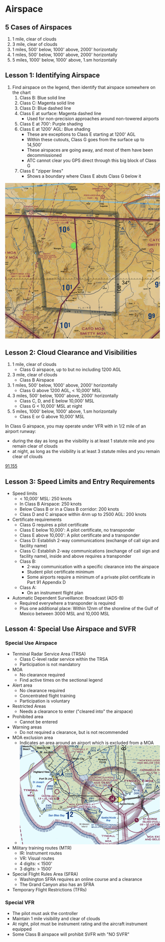 # Airspace

## 5 Cases of Airspaces

1. 1 mile, clear of clouds
2. 3 mile, clear of clouds
3. 1 miles, 500' below, 1000' above, 2000' horizontally
4. 1 miles, 500' below, 1000' above, 2000' horizontally
5. 5 miles, 1000' below, 1000' above, 1.sm horizontally

## Lesson 1: Identifying Airspace

1. Find airspace on the legend, then identify that airspace somewhere on the chart
   1. Class B: Blue solid line
   2. Class C: Magenta solid line
   3. Class D: Blue dashed line
   4. Class E at surface: Magenta dashed line
      - Used for non-precision approaches around non-towered airports
   5. Class E at 700': Purple shading
   6. Class E at 1200' AGL: Blue shading
      - These are exceptions to Class E starting at 1200' AGL
      - Within these cutouts, Class G goes from the surface up to 14,500'
      - These airspaces are going away, and most of them have been decommissioned
      - ATC cannot clear you GPS direct through this big block of Class G
   7. Class E "zipper lines"
      - Shows a boundary where Class E abuts Class G below it

![Class E at 1200' feet](images/image.png)

## Lesson 2: Cloud Clearance and Visibilities

1. 1 mile, clear of clouds
   - Class G airspace, up to but no including 1200 AGL
2. 3 mile, clear of clouds
   - Class B Airspace
3. 1 miles, 500' below, 1000' above, 2000' horizontally
   - Class G above 1200 AGL, < 10,000' MSL
4. 3 miles, 500' below, 1000' above, 2000' horizontally
   - Class C, D, and E below 10,000' MSL
   - Class G < 10,000' MSL at night
5. 5 miles, 1000' below, 1000' above, 1.sm horizontally
   - Class E or G above 10,000' MSL

In Class G airspace, you may operate under VFR with in 1/2 mile of an airport runway:

- during the day as long as the visibility is at least 1 statute mile and you remain clear of clouds
- at night, as long as the visibility is at least 3 statute miles and you remain clear of clouds

[91.155](/_references/14-CFR/91.155)

## Lesson 3: Speed Limits and Entry Requirements

- Speed limits
  - < 10,000' MSL: 250 knots
  - In Class B Airspace: 250 knots
  - Below Class B or in a Class B corridor: 200 knots
  - Class D and C airspace within 4nm up to 2500 AGL: 200 knots
- Certificate requirements
  - Class G requires a pilot certificate
  - Class E below 10,000': A pilot certificate, no transponder
  - Class E above 10,000': A pilot certificate and a transponder
  - Class D: Establish 2-way communications (exchange of call sign and facility name)
  - Class C: Establish 2-way communications (exchange of call sign and facility name), inside and above requires a transponder
  - Class B:
    - 2-way communication with a specific clearance into the airspace
    - Student pilot certificate minimum
    - Some airports require a minimum of a private pilot certificate in Part 91 Appendix D
  - Class A:
    - On an instrument flight plan
- Automatic Dependent Surveillance: Broadcast (ADS-B)
  - Required everywhere a transponder is required
  - Plus one additional place: Within 12nm of the shoreline of the Gulf of Mexico between 3000 MSL and 10,000 MSL

## Lesson 4: Special Use Airspace and SVFR

### Special Use Airspace

- Terminal Radar Service Area (TRSA)
  - Class C-level radar service within the TRSA
  - Participation is not mandatory
- MOA
  - No clearance required
  - Find active times on the sectional legend
- Alert area
  - No clearance required
  - Concentrated flight training
  - Participation is voluntary
- Restricted Areas
  - Needs a clearance to enter ("cleared into" the airspace)
- Prohibited area
  - Cannot be entered
- Warning areas
  - Do not required a clearance, but is not recommended
- MOA exclusion area
  - Indicates an area around an airport which is excluded from a MOA
  - ![Airports excluded from MOA](images/image-1.png)
- Military training routes (MTR)
  - IR: Instrument routes
  - VR: Visual routes
  - 4 digits: < 1500'
  - 3 digits: > 1500'
- Special Flight Rules Area (SFRA)
  - Washington SFRA requires an online course and a clearance
  - The Grand Canyon also has an SFRA
- Temporary Flight Restrictions (TFRs)

### Special VFR

- The pilot must ask the controller
- Maintain 1 mile visibility and clear of clouds
- At night, pilot must be instrument rating and the aircraft instrument equipped
- Some Class B airspace will prohibit SVFR with "NO SVFR"
